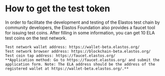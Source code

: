 # How to get the test token
In order to facilitate the development and testing of the Elastos test chain by community developers, the Elastos Foundation also provides a faucet tool for issuing test coins. After filling in some information, you can get 10 ELA test coins on the test network.

```
Test network wallet address: https://wallet-beta.elastos.org/
Test network browser address: https://blockchain-beta.elastos.org/
Test coin tap address: https://faucet.elastos.org/
**Application method: Go to https://faucet.elastos.org/ and submit the application form. Note: The ELA address should be the address of the registered wallet at https://wallet-beta.elastos.org/.**
```
